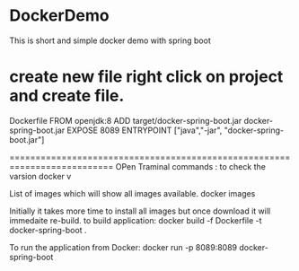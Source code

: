 # DockerDemo
This is short and simple docker demo with spring boot


create new file right click on project and create file. 
=========================================================================
Dockerfile
FROM openjdk:8
ADD target/docker-spring-boot.jar docker-spring-boot.jar
EXPOSE 8089
ENTRYPOINT ["java","-jar", "docker-spring-boot.jar"]

==========================================================================
OPen Traminal
commands :
to check the varsion
docker v

List of images which will show all images available.
docker images


Initially it takes more time to install all images but once download it will immedaite re-build.
to build application:
docker build -f Dockerfile -t docker-spring-boot .

To run the application from Docker:
docker run -p 8089:8089 docker-spring-boot
